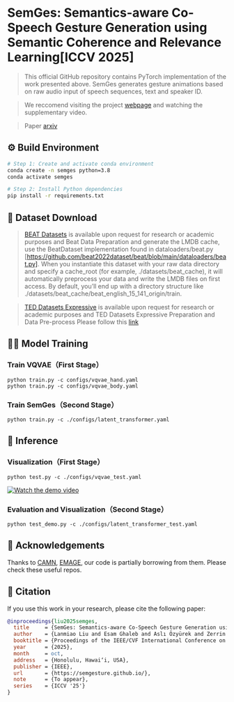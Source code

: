 # SemGes: Semantics-aware Co-Speech Gesture Generation using Semantic Coherence and Relevance Learning[ICCV 2025]
> 
> This official GitHub repository contains PyTorch implementation of the work presented above. 
> SemGes generates gesture animations based on raw audio input of speech sequences, text and speaker ID.

> We reccomend visiting the project [webpage]( https://semgesture.github.io/.) and watching the supplementary video.

> Paper [arxiv](https://www.arxiv.org/abs/2507.19359)

## ⚙️ Build Environment

```bash
# Step 1: Create and activate conda environment
conda create -n semges python=3.8
conda activate semges

# Step 2: Install Python dependencies
pip install -r requirements.txt
```

## 📁 Dataset Download


> [BEAT Datasets](https://pantomatrix.github.io/BEAT-Dataset/) is available upon request for research or academic purposes and Beat Data Preparation and generate the LMDB cache, use the BeatDataset implementation found in dataloaders/beat.py [https://github.com/beat2022dataset/beat/blob/main/dataloaders/beat.py]. When you instantiate this dataset with your raw data directory and specify a cache_root (for example, ./datasets/beat_cache), it will automatically preprocess your data and write the LMDB files on first access. By default, you’ll end up with a directory structure like ./datasets/beat_cache/beat_english_15_141_origin/train.

> [TED Datasets Expressive](https://mycuhk-my.sharepoint.com/personal/1155165198_link_cuhk_edu_hk/_layouts/15/onedrive.aspx?id=%2Fpersonal%2F1155165198%5Flink%5Fcuhk%5Fedu%5Fhk%2FDocuments%2Fted%5Fexpressive%5Fdataset%2Ezip&parent=%2Fpersonal%2F1155165198%5Flink%5Fcuhk%5Fedu%5Fhk%2FDocuments&ga=1) is available upon request for research or academic purposes and TED Datasets Expressive Preparation and Data Pre-process Please follow this [link](https://github.com/alvinliu0/HA2G?tab=readme-ov-file)



## 🏋️‍♂️ Model Training


###  Train VQVAE（First Stage）
```commandline
python train.py -c configs/vqvae_hand.yaml
python train.py -c configs/vqvae_body.yaml
```


### Train SemGes（Second Stage）
```commandline
python train.py -c ./configs/latent_transformer.yaml
```

## 🤖 Inference
### Visualization（First Stage）
```commandline
python test.py -c ./configs/vqvae_test.yaml
```
[![Watch the demo video](assets/thumbnail.png)](https://youtu.be/YourVideoID)


### Evaluation and Visualization（Second Stage）
```commandline
python test_demo.py -c ./configs/latent_transformer_test.yaml
```


## 🙏 Acknowledgements
Thanks to [CAMN](https://pantomatrix.github.io/BEAT/), [EMAGE](https://pantomatrix.github.io/EMAGE/), our code is partially borrowing from them. Please check these useful repos.


## 📖 Citation

If you use this work in your research, please cite the following paper:

```bibtex
@inproceedings{liu2025semges,
  title     = {SemGes: Semantics-aware Co-Speech Gesture Generation using Semantic Coherence and Relevance Learning},
  author    = {Lanmiao Liu and Esam Ghaleb and Aslı Özyürek and Zerrin Yumak},
  booktitle = {Proceedings of the IEEE/CVF International Conference on Computer Vision (ICCV)},
  year      = {2025},
  month     = oct,
  address   = {Honolulu, Hawai‘i, USA},
  publisher = {IEEE},
  url       = {https://semgesture.github.io/},
  note      = {To appear},
  series    = {ICCV '25'}
}



